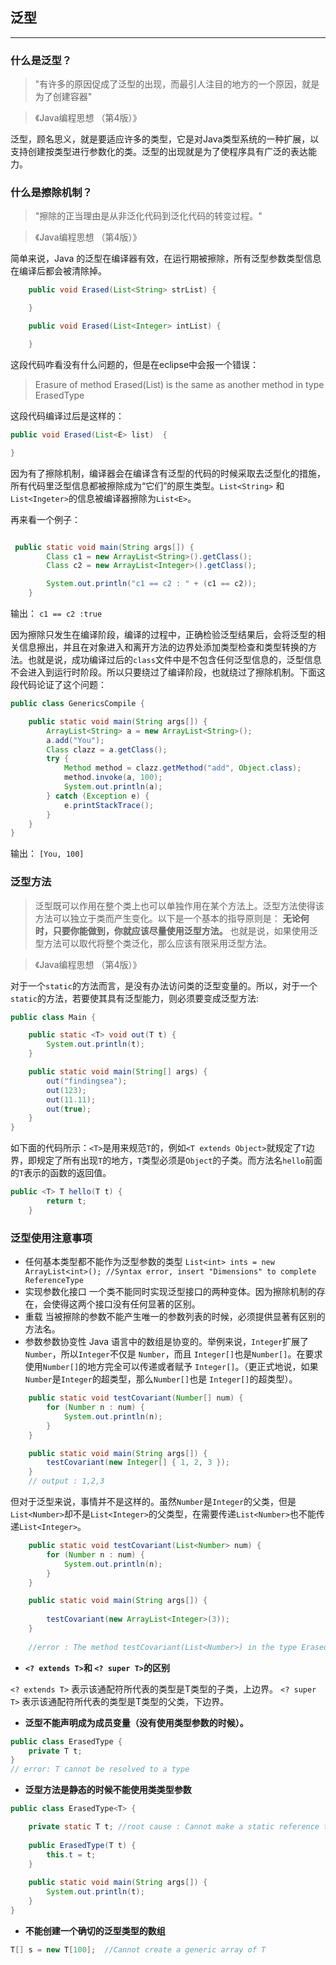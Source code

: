  
## 泛型
---------
### 什么是泛型？

>"有许多的原因促成了泛型的出现，而最引人注目的地方的一个原因，就是为了创建容器"

>《Java编程思想 （第4版）》

泛型，顾名思义，就是要适应许多的类型，它是对Java类型系统的一种扩展，以支持创建按类型进行参数化的类。泛型的出现就是为了使程序具有广泛的表达能力。<br/>

### 什么是擦除机制？

>"擦除的正当理由是从非泛化代码到泛化代码的转变过程。"

>《Java编程思想 （第4版）》

简单来说，Java 的泛型在编译器有效，在运行期被擦除，所有泛型参数类型信息在编译后都会被清除掉。

```java
    public void Erased(List<String> strList) {

    }

    public void Erased(List<Integer> intList) {

    }
```
这段代码咋看没有什么问题的，但是在eclipse中会报一个错误：
>Erasure of method Erased(List<String>) is the same as another method in type ErasedType

这段代码编译过后是这样的：

```java
public void Erased(List<E> list)  {  

}
```
因为有了擦除机制，编译器会在编译含有泛型的代码的时候采取去泛型化的措施，所有代码里泛型信息都被擦除成为“它们”的原生类型。```List<String>``` 和 ```List<Ingeter>```的信息被编译器擦除为```List<E>```。



再来看一个例子：

```java

 public static void main(String args[]) {
        Class c1 = new ArrayList<String>().getClass();
        Class c2 = new ArrayList<Integer>().getClass();

        System.out.println("c1 == c2 : " + (c1 == c2));
    }

```
输出： ```c1 == c2 :true```


因为擦除只发生在编译阶段，编译的过程中，正确检验泛型结果后，会将泛型的相关信息擦出，并且在对象进入和离开方法的边界处添加类型检查和类型转换的方法。也就是说，成功编译过后的``class``文件中是不包含任何泛型信息的，泛型信息不会进入到运行时阶段。所以只要绕过了编译阶段，也就绕过了擦除机制。下面这段代码论证了这个问题：

```java
public class GenericsCompile {

    public static void main(String args[]) {
        ArrayList<String> a = new ArrayList<String>();
        a.add("You");
        Class clazz = a.getClass();
        try {
            Method method = clazz.getMethod("add", Object.class);
            method.invoke(a, 100);
            System.out.println(a);
        } catch (Exception e) {
            e.printStackTrace();
        }
    }
}
```
输出： ```[You, 100]```


### 泛型方法

>泛型既可以作用在整个类上也可以单独作用在某个方法上。泛型方法使得该方法可以独立于类而产生变化。以下是一个基本的指导原则是：
 **无论何时，只要你能做到，你就应该尽量使用泛型方法。** 也就是说，如果使用泛型方法可以取代将整个类泛化，那么应该有限采用泛型方法。<br/>

>《Java编程思想 （第4版）》


对于一个```static```的方法而言，是没有办法访问类的泛型变量的。所以，对于一个```static```的方法，若要使其具有泛型能力，则必须要变成泛型方法:

```java
public class Main {

    public static <T> void out(T t) {
        System.out.println(t);
    }

    public static void main(String[] args) {
        out("findingsea");
        out(123);
        out(11.11);
        out(true);
    }
}
```

如下面的代码所示：```<T>```是用来规范```T```的，例如```<T extends Object>```就规定了```T```边界，即规定了所有出现```T```的地方，```T```类型必须是```Object```的子类。而方法名```hello```前面的```T```表示的函数的返回值。
```java
public <T> T hello(T t) {
        return t;
    }
```

### 泛型使用注意事项

- 任何基本类型都不能作为泛型参数的类型
```List<int> ints = new ArrayList<int>(); //Syntax error, insert "Dimensions" to complete ReferenceType```
- 实现参数化接口
一个类不能同时实现泛型接口的两种变体。因为擦除机制的存在，会使得这两个接口没有任何显著的区别。
- 重载
当被擦除的参数不能产生唯一的参数列表的时候，必须提供显著有区别的方法名。
- 参数参数协变性
Java 语言中的数组是协变的。举例来说，```Integer```扩展了 ```Number```，所以```Integer```不仅是 ```Number```，而且 ```Integer[]```也是```Number[]```。在要求使用```Number[]```的地方完全可以传递或者赋予 ```Integer[]```。（更正式地说，如果```Number```是```Integer```的超类型，那么```Number[]```也是 ```Integer[]```的超类型）。

```java
    public static void testCovariant(Number[] num) {
        for (Number n : num) {
            System.out.println(n);
        }
    }

    public static void main(String args[]) {
        testCovariant(new Integer[] { 1, 2, 3 });
    }
    // output : 1,2,3
```


但对于泛型来说，事情并不是这样的。虽然```Number```是```Integer```的父类，但是```List<Number>```却不是```List<Integer>```的父类型，在需要传递```List<Number>```也不能传递```List<Integer>```。
```java
    public static void testCovariant(List<Number> num) {
        for (Number n : num) {
            System.out.println(n);
        }
    }

    public static void main(String args[]) {
        
        testCovariant(new ArrayList<Integer>(3));
    }
    
    //error : The method testCovariant(List<Number>) in the type ErasedType<T> is not applicable for the arguments (ArrayList<Integer>)
```

- **```<? extends T>```和 ```<? super T>```的区别**

```<? extends T>``` 表示该通配符所代表的类型是T类型的子类，上边界。
```<? super T>```   表示该通配符所代表的类型是T类型的父类，下边界。

- **泛型不能声明成为成员变量（没有使用类型参数的时候）。**
```java
public class ErasedType {
    private T t;
}
// error: T cannot be resolved to a type
```

- **泛型方法是静态的时候不能使用类类型参数**
```java
public class ErasedType<T> {

    private static T t; //root cause : Cannot make a static reference to the non-static type T
    
    public ErasedType(T t) {
        this.t = t;
    }
    
    public static void main(String args[]) {
        System.out.println(t);
    }
}
```

- **不能创建一个确切的泛型类型的数组**
```java
T[] s = new T[100];  //Cannot create a generic array of T
```
